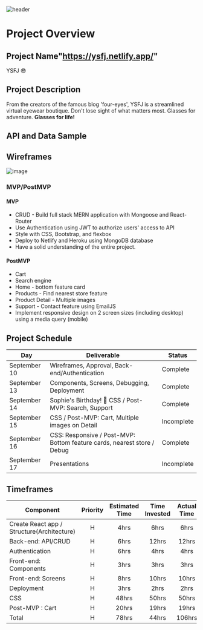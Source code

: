 ![header](https://capsule-render.vercel.app/api?type=waving&color=black&height=300&section=header&text=😎YSFJ🤓&fontSize=90&fontColor=FFFFFF)

# Project Overview

## Project Name"https://ysfj.netlify.app/"

YSFJ 😎

## Project Description

From the creators of the famous blog 'four-eyes', YSFJ is a streamlined virtual eyewear boutique. Don't lose sight of what matters most. Glasses for adventure. **Glasses for life!**

## API and Data Sample

## Wireframes

![image](https://user-images.githubusercontent.com/78275456/132880851-aa4ce9a4-a5a4-451c-b16c-8ee68de5b579.png)

### MVP/PostMVP

#### MVP

- CRUD - Build full stack MERN application with Mongoose and React-Router
- Use Authentication using JWT to authorize users' access to API
- Style with CSS, Bootstrap, and flexbox
- Deploy to Netlify and Heroku using MongoDB database
- Have a solid understanding of the entire project.

#### PostMVP

- Cart
- Search engine
- Home - bottom feature card
- Products - Find nearest store feature
- Product Detail - Multiple images
- Support - Contact feature using EmailJS
- Implement responsive design on 2 screen sizes (including desktop) using a media query (mobile)

## Project Schedule

| Day          | Deliverable                                                             | Status     |
| ------------ | ----------------------------------------------------------------------- | ---------- |
| September 10 | Wireframes, Approval, Back-end/Authentication                           | Complete   |
| September 13 | Components, Screens, Debugging, Deployment                              | Complete   |
| September 14 | Sophie's Birthday! 🥳 CSS / Post-MVP: Search, Support                   | Complete   |
| September 15 | CSS / Post-MVP: Cart, Multiple images on Detail                         | Incomplete |
| September 16 | CSS: Responsive / Post-MVP: Bottom feature cards, nearest store / Debug | Complete   |
| September 17 | Presentations                                                           | Incomplete |

## Timeframes

| Component                                  | Priority | Estimated Time | Time Invested | Actual Time |
| ------------------------------------------ | :------: | :------------: | :-----------: | :---------: |
| Create React app / Structure(Architecture) |    H     |      4hrs      |     6hrs      |    6hrs     |
| Back-end: API/CRUD                         |    H     |      6hrs      |     12hrs     |    12hrs    |
| Authentication                             |    H     |      6hrs      |     4hrs      |    4hrs     |
| Front-end: Components                      |    H     |      3hrs      |     3hrs      |    3hrs     |
| Front-end: Screens                         |    H     |      8hrs      |     10hrs     |    10hrs    |
| Deployment                                 |    H     |      3hrs      |     2hrs      |    2hrs     |
| CSS                                        |    H     |     48hrs      |     50hrs     |    50hrs    |
| Post-MVP : Cart                            |    H     |     20hrs      |     19hrs     |    19hrs    |
| Total                                      |    H     |     78hrs      |     44hrs     |   106hrs    |
